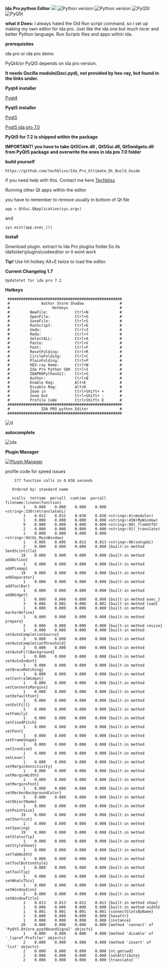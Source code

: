 **Ida Pro python Editor**
[![](https://img.shields.io/badge/Twitter--blue.svg?maxAge=2592000)](https://twitter.com/zadow28) ![Python version](https://img.shields.io/badge/python-2.7-brightgreen.svg?maxAge=2592000) ![Python version](https://img.shields.io/badge/Ida-plugin-red.svg?maxAge=2592000) ![PyQ5t](https://img.shields.io/badge/PyQt5-5.6-orange.svg) ![PyQ5t](https://img.shields.io/badge/PyQt4-4.8-yellow.svg)

**what it Does:**
I always hated the Old Run script command, so i set up making my own editor for ida pro.
Just like the ida one but much nicer and better
Python language.
Run Scripts files and apps within ida.


**prerequisites**

ida pro or ida pro demo

PyQt4/or PyQt5 depends on ida pro version.

**It needs Qscilla module(Qsci.pyd), not provided by hex-ray, but found in the links under.**

**Pyqt4 installer**

[Pyqt4](http://www.techbliss.org/threads/pyqt-win-gpl-4-11-qt-4-4-8-7-for-ida-pro-total-package-installer-by-storm-shadow.768/)

**Pyqt5 installer**

[Pyqt5](https://www.techbliss.org/threads/ida-pro-pyqt5-5-6-2-x32-complete-installer-package-by-storm-shadow.909/#post-3114)

[Pyqt5 ida pro 7.0](https://www.techbliss.org/threads/ida-pro-7-0-pyqt5-total-package-by-storm-shadow.950/)

**PyQt5 for 7.2 is shipped within the package**

**IMPORTANT!
you have to take Qt5Core.dll , Qt5Gui.dll, Qt5widgets.dll from PyQt5 package and overwrite the ones in ida pro 7.0 folder**

**build yourself**

```
https://github.com/techbliss/Ida_Pro_Ultimate_Qt_Build_Guide
```


if you need help with this.
Contact me here [Techbliss](http://www.techbliss.org/threads/ida-pro-prebuild-pyqt4-ida-pro_pyqt5-regular-python-2-7x86.683/)



Running other Qt apps within the editor

you have to remember to remove
usually in bottom of Qt file

```
app = QtGui.QApplication(sys.argv)
```
and
```
sys.exit(app.exec_())
```

**Install**

Download plugin.
extract to Ida Pro plugins folder.So its idafolder\plugins\codeeditor
or it wont work

**Tip!**
Use hit hotkey Alt+E twize to load the editor.

**Current Changelog 1.7**
```
Updatetet for ida pro 7.2
```

**Hotkeys**
```
 ###################################################
 #              Author Storm Shadow                # 
 #                   Hotkeys                       # 
 #         NewFile:            Ctrl+N              #
 #         OpenFile:           Ctrl+O              #
 #         SaveFile:           Ctrl+S              #
 #         RunScript:          Ctrl+E              #
 #         Undo:               Ctrl+Z              #
 #         Redo:               Ctrl+Y              #
 #         SelectALL:          Ctrl+A              #
 #         Paste:              Ctrl+V              #
 #         Font:               Ctrl+F              #
 #         ResetFolding:       Ctrl+R              #
 #         CircleFolding:      Ctrl+C              #
 #         PlainFolding:       Ctrl+P              #
 #         HEX-ray Home:       Ctrl+W              #
 #         Ida Pro Python SDK  Ctrl+I              #
 #         IDAPROPythonGit:    Ctrl+G              #
 #         Author:             Ctrl+B              #
 #         Enable Reg:         Alt+E               #
 #         Disable Reg:        Alt+D               #
 #         Zoom in             Ctrl+Shift+ +       #
 #         Zoom Out            Ctrl+Shift+ -       #
 #         Profile Code        Ctrl+Shift+ E       #
 ###################################################
 #              IDA PRO python Editor              #
 ###################################################
```



![d](https://cloud.githubusercontent.com/assets/3592375/11515674/4e940c26-987f-11e5-805c-3cbef0069c99.png)


**autocomplete**

![ida](https://cloud.githubusercontent.com/assets/3592375/20944032/3fd0b9e4-bc02-11e6-9072-1c447f935267.png)

**Plugin Manager**

[![Plugin Manager](https://j.gifs.com/gL52pD.gif)](https://www.youtube.com/watch?v=4rB6hddsVs4)

profile code for speed issues

```
    177 function calls in 0.038 seconds

   Ordered by: standard name

   ncalls  tottime  percall  cumtime  percall filename:lineno(function)
        1    0.000    0.000    0.000    0.000 <string>:330(retranslateUi)
        1    0.012    0.012    0.038    0.038 <string>:4(<module>)
        1    0.000    0.000    0.000    0.000 <string>:458(MyWindow)
        9    0.000    0.000    0.000    0.000 <string>:80(_fromUtf8)
        2    0.000    0.000    0.000    0.000 <string>:91(_translate)
        1    0.000    0.000    0.000    0.000 <string>:94(Ui_MainWindow)
        1    0.005    0.005    0.013    0.013 <string>:96(setupUi)
        2    0.000    0.000    0.000    0.000 {built-in method SendScintilla}
       19    0.000    0.000    0.000    0.000 {built-in method addAction}
        1    0.000    0.000    0.000    0.000 {built-in method addPixmap}
       19    0.000    0.000    0.000    0.000 {built-in method addSeparator}
        1    0.000    0.000    0.000    0.000 {built-in method addToolBar}
        1    0.000    0.000    0.000    0.000 {built-in method addWidget}
        1    0.000    0.000    0.000    0.000 {built-in method exec_}
        3    0.006    0.002    0.006    0.002 {built-in method load}
        1    0.000    0.000    0.000    0.000 {built-in method markerDefine}
        1    0.000    0.000    0.000    0.000 {built-in method prepare}
        2    0.000    0.000    0.000    0.000 {built-in method resize}
        1    0.000    0.000    0.000    0.000 {built-in method setAutoCompletionSource}
        3    0.000    0.000    0.000    0.000 {built-in method setAutoCompletionThreshold}
        2    0.000    0.000    0.000    0.000 {built-in method setAutoFillBackground}
        1    0.000    0.000    0.000    0.000 {built-in method setAutoIndent}
        1    0.000    0.000    0.000    0.000 {built-in method setBraceMatching}
        1    0.000    0.000    0.000    0.000 {built-in method setCentralWidget}
        1    0.000    0.000    0.000    0.000 {built-in method setContentsMargins}
        1    0.000    0.000    0.000    0.000 {built-in method setDefaultFont}
        1    0.000    0.000    0.000    0.000 {built-in method setEolFill}
        1    0.000    0.000    0.000    0.000 {built-in method setFamily}
        1    0.000    0.000    0.000    0.000 {built-in method setFixedPitch}
        1    0.000    0.000    0.000    0.000 {built-in method setFont}
        1    0.000    0.000    0.000    0.000 {built-in method setFrameShape}
        1    0.000    0.000    0.000    0.000 {built-in method setIconSize}
        1    0.000    0.000    0.000    0.000 {built-in method setLexer}
        1    0.000    0.000    0.000    0.000 {built-in method setMarginSensitivity}
        1    0.000    0.000    0.000    0.000 {built-in method setMarginWidth}
        1    0.000    0.000    0.000    0.000 {built-in method setMarginsFont}
        1    0.000    0.000    0.000    0.000 {built-in method setMarkerBackgroundColor}
        5    0.000    0.000    0.000    0.000 {built-in method setObjectName}
        1    0.000    0.000    0.000    0.000 {built-in method setPointSize}
       19    0.000    0.000    0.000    0.000 {built-in method setShortcut}
        1    0.000    0.000    0.000    0.000 {built-in method setSpacing}
       19    0.000    0.000    0.000    0.000 {built-in method setStatusTip}
        1    0.000    0.000    0.000    0.000 {built-in method setStyleSheet}
        1    0.000    0.000    0.000    0.000 {built-in method setTabWidth}
        1    0.000    0.000    0.000    0.000 {built-in method setToolButtonStyle}
        1    0.000    0.000    0.000    0.000 {built-in method setToolTip}
        1    0.000    0.000    0.000    0.000 {built-in method setWhatsThis}
        1    0.000    0.000    0.000    0.000 {built-in method setWindowIcon}
        2    0.000    0.000    0.000    0.000 {built-in method setWindowTitle}
        1    0.013    0.013    0.013    0.013 {built-in method show}
        1    0.000    0.000    0.000    0.000 {built-in method width}
        1    0.001    0.001    0.001    0.001 {connectSlotsByName}
        2    0.000    0.000    0.000    0.000 {hasattr}
        1    0.000    0.000    0.000    0.000 {instance}
       20    0.000    0.000    0.000    0.000 {method 'connect' of 'PyQt5.QtCore.pyqtBoundSignal' objects}
        1    0.000    0.000    0.000    0.000 {method 'disable' of '_lsprof.Profiler' objects}
        2    0.000    0.000    0.000    0.000 {method 'insert' of 'list' objects}
        2    0.000    0.000    0.000    0.000 {nt.getcwd}
        2    0.000    0.000    0.000    0.000 {setAttribute}
        2    0.000    0.000    0.000    0.000 {translate}```







